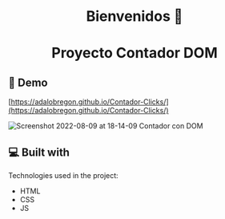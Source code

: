 <h1 id="title" align="center">Bienvenidos 👋</h1>

<h1 id="title" align="center">Proyecto Contador DOM</h1>

<h2>🚀 Demo</h2>

[https://adalobregon.github.io/Contador-Clicks/](https://adalobregon.github.io/Contador-Clicks/)


![Screenshot 2022-08-09 at 18-14-09 Contador con DOM](https://user-images.githubusercontent.com/82771227/183777673-43feba97-a22e-4f19-ad5a-1167764a39c2.png)

<h2>💻 Built with</h2>

Technologies used in the project:

*   HTML
*   CSS
*   JS
